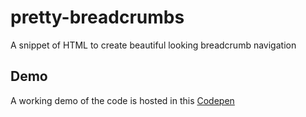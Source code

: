 # pretty-breadcrumbs
A snippet of HTML to create beautiful looking breadcrumb navigation

## Demo
A working demo of the code is hosted in this [Codepen](http://codepen.io/bobbyjnichols/pen/JRvGkV)

